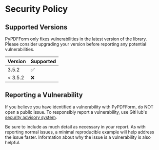 # Security Policy

## Supported Versions

PyPDFForm only fixes vulnerabilities in the latest version of the library. 
Please consider upgrading your version before reporting any potential vulnerabilities.

| Version  | Supported          |
|----------| ------------------ |
| 3.5.2   | :white_check_mark: |
| < 3.5.2 | :x:                |

## Reporting a Vulnerability

If you believe you have identified a vulnerability with PyPDFForm, do NOT open a public issue. 
To responsibly report a vulnerability, use GitHub's [security advisory system](https://docs.github.com/en/code-security/security-advisories/working-with-repository-security-advisories/creating-a-repository-security-advisory).

Be sure to include as much detail as necessary in your report. As with reporting normal issues, 
a minimal reproducible example will help address the issue faster. 
Information about why the issue is a vulnerability is also helpful.
